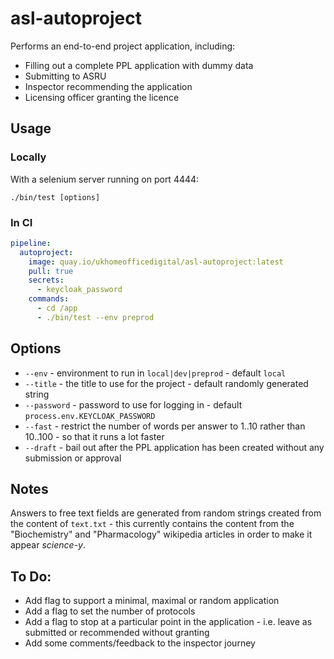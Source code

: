 # asl-autoproject

Performs an end-to-end project application, including:

* Filling out a complete PPL application with dummy data
* Submitting to ASRU
* Inspector recommending the application
* Licensing officer granting the licence

## Usage

### Locally

With a selenium server running on port 4444:

```
./bin/test [options]
```

### In CI

```yaml
pipeline:
  autoproject:
    image: quay.io/ukhomeofficedigital/asl-autoproject:latest
    pull: true
    secrets:
      - keycloak_password
    commands:
      - cd /app
      - ./bin/test --env preprod
```

## Options

* `--env` - environment to run in `local|dev|preprod` - default `local`
* `--title` - the title to use for the project - default randomly generated string
* `--password` - password to use for logging in - default `process.env.KEYCLOAK_PASSWORD`
* `--fast` - restrict the number of words per answer to 1..10 rather than 10..100 - so that it runs a lot faster
* `--draft` - bail out after the PPL application has been created without any submission or approval

## Notes

Answers to free text fields are generated from random strings created from the content of `text.txt` - this currently contains the content from the "Biochemistry" and "Pharmacology" wikipedia articles in order to make it appear _science-y_.

## To Do:

* Add flag to support a minimal, maximal or random application
* Add a flag to set the number of protocols
* Add a flag to stop at a particular point in the application - i.e. leave as submitted or recommended without granting
* Add some comments/feedback to the inspector journey
